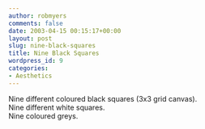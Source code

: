 ```yaml
---
author: robmyers
comments: false
date: 2003-04-15 00:15:17+00:00
layout: post
slug: nine-black-squares
title: Nine Black Squares
wordpress_id: 9
categories:
- Aesthetics
---
```


Nine different coloured black squares (3x3 grid canvas).   
Nine different white squares.   
Nine coloured greys. 



